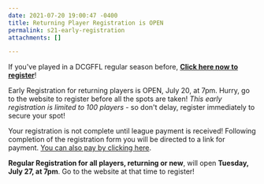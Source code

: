 ```yaml
---
date: 2021-07-20 19:00:47 -0400
title: Returning Player Registration is OPEN
permalink: s21-early-registration
attachments: []

---
```

If you've played in a DCGFFL regular season before, [**Click here now to register**](https://forms.gle/r4b9EWb92csoskU58)!

Early Registration for returning players is OPEN, July 20, at 7pm. Hurry, go to the website to register before all the spots are taken! _This early registration is limited to 100 players_ - so don't delay, register immediately to secure your spot!

Your registration is not complete until league payment is received! Following completion of the registration form you will be directed to a link for payment. [You can also pay by clicking here](https://www.paypal.com/cgi-bin/webscr?cmd=_s-xclick&hosted_button_id=S8ZWZ824KUJQG).

**Regular Registration for all players, returning or new**, will open **Tuesday, July 27, at 7pm**. Go to the website at that time to register!